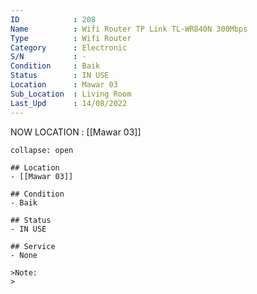 ```yaml
---
ID            : 208
Name          : Wifi Router TP Link TL-WR840N 300Mbps
Type          : Wifi Router
Category      : Electronic
S/N           : -
Condition     : Baik
Status        : IN USE
Location      : Mawar 03
Sub_Location  : Living Room
Last_Upd      : 14/08/2022
---
```



NOW LOCATION : [[Mawar 03]]

```ad-History
collapse: open

## Location
- [[Mawar 03]]

## Condition
- Baik

## Status
- IN USE

## Service
- None

>Note:
>


```
